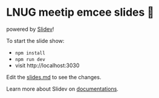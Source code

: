 # LNUG meetip emcee slides 🎤


powered by [Slidev](https://github.com/slidevjs/slidev)!


To start the slide show:

- `npm install`
- `npm run dev`
- visit http://localhost:3030

Edit the [slides.md](./slides.md) to see the changes.

Learn more about Slidev on [documentations](https://sli.dev/).
